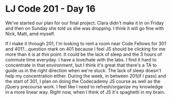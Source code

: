 # LJ Code 201 - Day 16

We've started our plan for our final project. Clara didn't make it in on Friday and then on Sunday she told us she was dropping. I think it will go fine with Nick, Matt, amd myself.

If I make it through 201, I'm looking to rent a room near Code Fellows for 301 and 401?...question mark on 401 because I feel JS should be clicking for me more than it is at this point. It could be the lack of sleep and the 3 hours of commute time everyday. I have a love/hate with the labs. I find it hard to concentrate in that environment, but I think it's great that there's a TA to guide us in the right direction when we're stuck. The lack of sleep doesn't help my concentration either. During the week, in between 201(if I pass) and the start of 301, I plan on doing the Codecademy JS course as well as the jQuery precourse work. I feel like I need to refresh/organize my knowledge in a more linear way. Right now, when I think of JS it's spaghetti in my brain.
